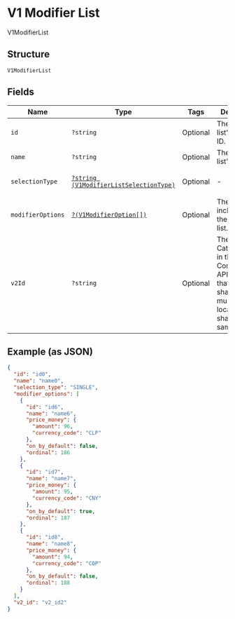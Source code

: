 
# V1 Modifier List

V1ModifierList

## Structure

`V1ModifierList`

## Fields

| Name | Type | Tags | Description | Getter | Setter |
|  --- | --- | --- | --- | --- | --- |
| `id` | `?string` | Optional | The modifier list's unique ID. | getId(): ?string | setId(?string id): void |
| `name` | `?string` | Optional | The modifier list's name. | getName(): ?string | setName(?string name): void |
| `selectionType` | [`?string (V1ModifierListSelectionType)`](/doc/models/v1-modifier-list-selection-type.md) | Optional | - | getSelectionType(): ?string | setSelectionType(?string selectionType): void |
| `modifierOptions` | [`?(V1ModifierOption[])`](/doc/models/v1-modifier-option.md) | Optional | The options included in the modifier list. | getModifierOptions(): ?array | setModifierOptions(?array modifierOptions): void |
| `v2Id` | `?string` | Optional | The ID of the CatalogObject in the Connect v2 API. Objects that are shared across multiple locations share the same v2 ID. | getV2Id(): ?string | setV2Id(?string v2Id): void |

## Example (as JSON)

```json
{
  "id": "id0",
  "name": "name0",
  "selection_type": "SINGLE",
  "modifier_options": [
    {
      "id": "id6",
      "name": "name6",
      "price_money": {
        "amount": 96,
        "currency_code": "CLP"
      },
      "on_by_default": false,
      "ordinal": 186
    },
    {
      "id": "id7",
      "name": "name7",
      "price_money": {
        "amount": 95,
        "currency_code": "CNY"
      },
      "on_by_default": true,
      "ordinal": 187
    },
    {
      "id": "id8",
      "name": "name8",
      "price_money": {
        "amount": 94,
        "currency_code": "COP"
      },
      "on_by_default": false,
      "ordinal": 188
    }
  ],
  "v2_id": "v2_id2"
}
```

